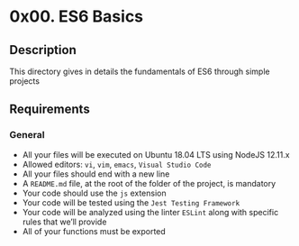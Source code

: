 # 0x00. ES6 Basics

## Description

This directory gives in details the fundamentals of ES6 through simple projects

## Requirements

### General

* All your files will be executed on Ubuntu 18.04 LTS using NodeJS 12.11.x
* Allowed editors: ```vi```, ```vim```, ```emacs```, ```Visual Studio Code```
* All your files should end with a new line
* A ```README.md``` file, at the root of the folder of the project, is mandatory
* Your code should use the ```js``` extension
* Your code will be tested using the ```Jest Testing Framework```
* Your code will be analyzed using the linter ```ESLint``` along with specific rules that we’ll provide
* All of your functions must be exported